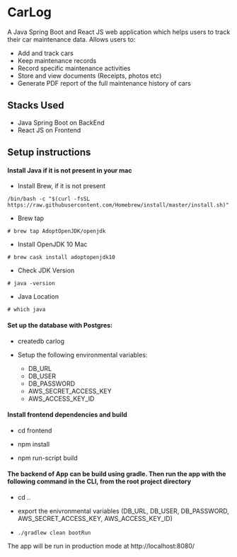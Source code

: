 # CarLog

A Java Spring Boot and React JS web application which helps users to track their car maintenance data. 
Allows users to: 
 - Add and track cars
 - Keep maintenance records
 - Record specific maintenance activities
 - Store and view documents (Receipts, photos etc)
 - Generate PDF report of the full maintenance history of cars
 
 ## Stacks Used
 - Java Spring Boot on BackEnd
 - React JS on Frontend
## Setup instructions
#### Install Java if it is not present in your mac
* Install Brew, if it is not present

`/bin/bash -c "$(curl -fsSL https://raw.githubusercontent.com/Homebrew/install/master/install.sh)"
`
* Brew tap

`# brew tap AdoptOpenJDK/openjdk`

* Install OpenJDK 10 Mac

`# brew cask install adoptopenjdk10`

* Check JDK Version

`# java -version`

* Java Location

`# which java`

#### Set up the database with Postgres:

* createdb carlog

* Setup the following environmental variables:
  * DB_URL
  * DB_USER
  * DB_PASSWORD
  * AWS_SECRET_ACCESS_KEY
  * AWS_ACCESS_KEY_ID

#### Install frontend dependencies and build

* cd frontend

* npm install

* npm run-script build 


#### The backend of App can be build using gradle. Then run the app with the following command in the CLI, from the root project directory

* cd ..

* export the enivronmental variables (DB_URL, DB_USER, DB_PASSWORD, AWS_SECRET_ACCESS_KEY, AWS_ACCESS_KEY_ID)

* `./gradlew clean bootRun`

The app will be run in production mode at http://localhost:8080/
